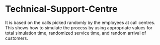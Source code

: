 # Technical-Support-Centre
It is based on the calls picked randomly by the employees at call centres. This shows how to simulate the process by using appropriate values for total simulation time, randomized service time, and random arrival of customers.
